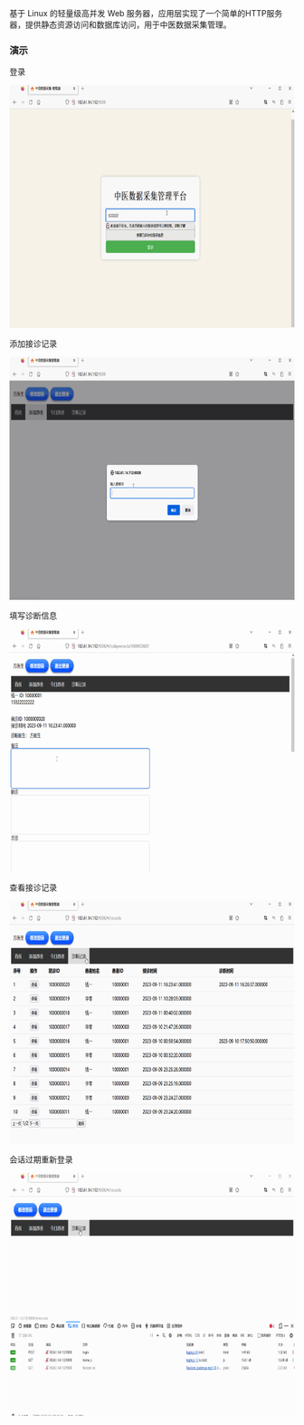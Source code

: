 基于 Linux 的轻量级高并发 Web 服务器，应用层实现了一个简单的HTTP服务器，提供静态资源访问和数据库访问，用于中医数据采集管理。

### 演示
登录
<div align=center><img src="https://github.com/Geilouzhong/TCMDataAcquisitionWebServer/blob/master/root/static/demonstration/login.gif" height="429"/> </div>

添加接诊记录
<div align=center><img src="https://github.com/Geilouzhong/TCMDataAcquisitionWebServer/blob/master/root/static/demonstration/addpatient.gif" height="429"/> </div>

填写诊断信息
<div align=center><img src="https://github.com/Geilouzhong/TCMDataAcquisitionWebServer/blob/master/root/static/demonstration/addDiagnosticRecord.gif" height="429"/> </div>

查看接诊记录
<div align=center><img src="https://github.com/Geilouzhong/TCMDataAcquisitionWebServer/blob/master/root/static/demonstration/viewRecord.gif" height="429"/> </div>

会话过期重新登录
<div align=center><img src="https://github.com/Geilouzhong/TCMDataAcquisitionWebServer/blob/master/root/static/demonstration/Session-expiration.gif" height="429"/> </div>
